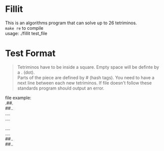 # Fillit
This is an algorithms program that can solve up to 26 tetriminos.  
`make re` to compile  
usage: ./fillit test_file

# Test Format
> Tetriminos have to be inside a square.
> Empty space will be definte by a . (dot).  
> Parts of the piece are defined by # (hash tags).
> You need to have a next line between each new tetriminos.
> If file doesn't follow these standards program should output an error.

file example:  
.##.  
##..  
....  
....  

....  
....  
##..  
##..  
